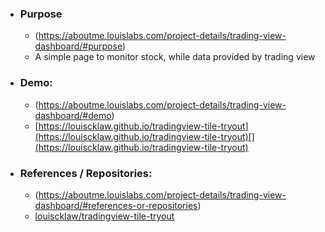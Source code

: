 - ### Purpose
	- (https://aboutme.louislabs.com/project-details/trading-view-dashboard/#purpose)
	- A simple page to monitor stock, while data provided by trading view
- ### Demo:
	- (https://aboutme.louislabs.com/project-details/trading-view-dashboard/#demo)
	- [https://louiscklaw.github.io/tradingview-tile-tryout](https://louiscklaw.github.io/tradingview-tile-tryout)[](https://louiscklaw.github.io/tradingview-tile-tryout)
- ### References / Repositories:
	- (https://aboutme.louislabs.com/project-details/trading-view-dashboard/#references-or-repositories)
	- [louiscklaw/tradingview-tile-tryout](https://www.github.com/louiscklaw/tradingview-tile-tryout)